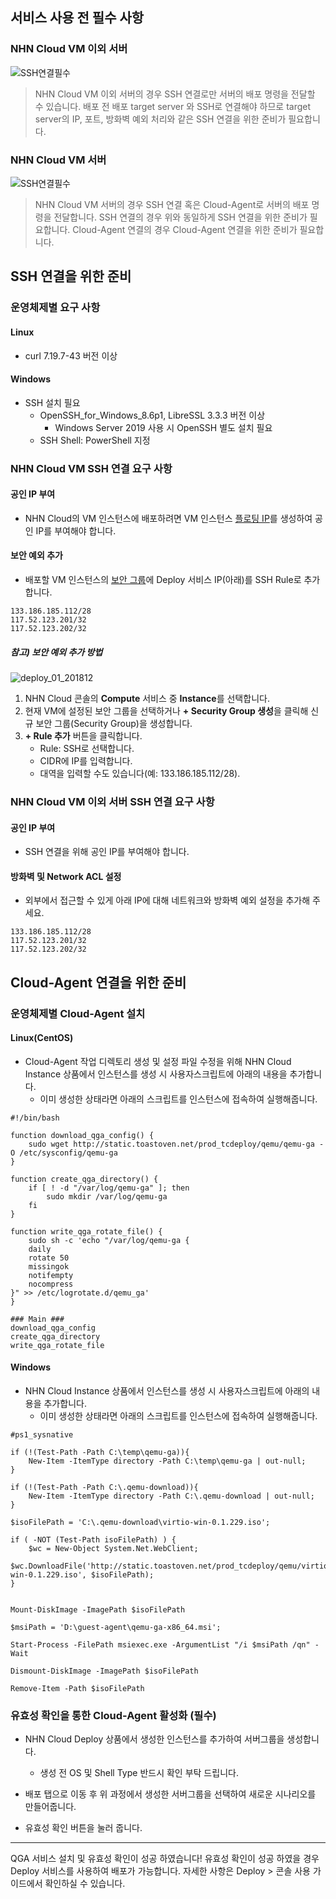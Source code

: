 ## 서비스 사용 전 필수 사항

### NHN Cloud VM 이외 서버
![SSH연결필수](http://static.toastoven.net/prod_tcdeploy/getstarted/console_ssh_required.png)

> NHN Cloud VM 이외 서버의 경우 SSH 연결로만 서버의 배포 명령을 전달할 수 있습니다.
> 배포 전 배포 target server 와 SSH로 연결해야 하므로
> target server의 IP, 포트, 방화벽 예외 처리와 같은 SSH 연결을 위한 준비가 필요합니다.

### NHN Cloud VM 서버
![SSH연결필수](http://static.toastoven.net/prod_tcdeploy/getstarted/console_ssh_required.png)

> NHN Cloud VM 서버의 경우 SSH 연결 혹은 Cloud-Agent로 서버의 배포 명령을 전달합니다.
> SSH 연결의 경우 위와 동일하게 SSH 연결을 위한 준비가 필요합니다.
> Cloud-Agent 연결의 경우 Cloud-Agent 연결을 위한 준비가 필요합니다.

## SSH 연결을 위한 준비

### 운영체제별 요구 사항
#### Linux
* curl 7.19.7-43 버전 이상

#### Windows
* SSH 설치 필요
    * OpenSSH_for_Windows_8.6p1, LibreSSL 3.3.3 버전 이상
        * Windows Server 2019 사용 시 OpenSSH 별도 설치 필요
    * SSH Shell: PowerShell 지정

### NHN Cloud VM SSH 연결 요구 사항
#### 공인 IP 부여
* NHN Cloud의 VM 인스턴스에 배포하려면 VM 인스턴스 [플로팅 IP](https://docs.toast.com/ko/Compute/Instance/ko/console-guide/#ip_1)를 생성하여 공인 IP를 부여해야 합니다.

#### 보안 예외 추가
* 배포할 VM 인스턴스의 [보안 그룹](https://docs.toast.com/ko/Compute/Instance/ko/console-guide/#_13)에 Deploy 서비스 IP(아래)를 SSH Rule로 추가합니다.
```
133.186.185.112/28
117.52.123.201/32
117.52.123.202/32
```
##### 참고) 보안 예외 추가 방법

![deploy_01_201812](https://static.toastoven.net/prod_tcdeploy/deploy_01_201812.png)

1. NHN Cloud 콘솔의 **Compute** 서비스 중 **Instance**를 선택합니다.
2. 현재 VM에 설정된 보안 그룹을 선택하거나 **+ Security Group 생성**을 클릭해 신규 보안 그룹(Security Group)을 생성합니다.
3. **+ Rule 추가** 버튼을 클릭합니다.
    * Rule: SSH로 선택합니다.
    * CIDR에 IP를 입력합니다.
    * 대역을 입력할 수도 있습니다(예​:​ 133.186.185.112/28).

### NHN Cloud VM 이외 서버 SSH 연결 요구 사항
#### 공인 IP 부여
* SSH 연결을 위해 공인 IP를 부여해야 합니다.

#### 방화벽 및 Network ACL 설정
* 외부에서 접근할 수 있게 아래 IP에 대해 네트워크와 방화벽 예외 설정을 추가해 주세요.
```
133.186.185.112/28
117.52.123.201/32
117.52.123.202/32
```

## Cloud-Agent 연결을 위한 준비

### 운영체제별 Cloud-Agent 설치
#### Linux(CentOS)

* Cloud-Agent 작업 디렉토리 생성 및 설정 파일 수정을 위해 NHN Cloud Instance 상품에서 인스턴스를 생성 시 사용자스크립트에 아래의 내용을 추가합니다.
  * 이미 생성한 상태라면 아래의 스크립트를 인스턴스에 접속하여 실행해줍니다.
```
#!/bin/bash

function download_qga_config() {
    sudo wget http://static.toastoven.net/prod_tcdeploy/qemu/qemu-ga -O /etc/sysconfig/qemu-ga
}

function create_qga_directory() {
    if [ ! -d "/var/log/qemu-ga" ]; then
        sudo mkdir /var/log/qemu-ga
    fi
}

function write_qga_rotate_file() {
    sudo sh -c 'echo "/var/log/qemu-ga {
    daily
    rotate 50
    missingok
    notifempty
    nocompress
}" >> /etc/logrotate.d/qemu_ga'
}

### Main ###
download_qga_config
create_qga_directory
write_qga_rotate_file
```

#### Windows
* NHN Cloud Instance 상품에서 인스턴스를 생성 시 사용자스크립트에 아래의 내용을 추가합니다.
  * 이미 생성한 상태라면 아래의 스크립트를 인스턴스에 접속하여 실행해줍니다.
```
#ps1_sysnative

if (!(Test-Path -Path C:\temp\qemu-ga)){
    New-Item -ItemType directory -Path C:\temp\qemu-ga | out-null;
}

if (!(Test-Path -Path C:\.qemu-download)){
    New-Item -ItemType directory -Path C:\.qemu-download | out-null;
}

$isoFilePath = 'C:\.qemu-download\virtio-win-0.1.229.iso';

if ( -NOT (Test-Path isoFilePath) ) {
    $wc = New-Object System.Net.WebClient;
    $wc.DownloadFile('http://static.toastoven.net/prod_tcdeploy/qemu/virtio-win-0.1.229.iso', $isoFilePath);
}


Mount-DiskImage -ImagePath $isoFilePath

$msiPath = 'D:\guest-agent\qemu-ga-x86_64.msi';

Start-Process -FilePath msiexec.exe -ArgumentList "/i $msiPath /qn" -Wait

Dismount-DiskImage -ImagePath $isoFilePath

Remove-Item -Path $isoFilePath
```

### 유효성 확인을 통한 Cloud-Agent 활성화 (필수)
* NHN Cloud Deploy 상품에서 생성한 인스턴스를 추가하여 서버그룹을 생성합니다.
  * 생성 전 OS 및 Shell Type 반드시 확인 부탁 드립니다.

* 배포 탭으로 이동 후 위 과정에서 생성한 서버그룹을 선택하여 새로운 시나리오를 만들어줍니다.

* 유효성 확인 버튼을 눌러 줍니다.

- - -

QGA 서비스 설치 및 유효성 확인이 성공 하였습니다!
유효성 확인이 성공 하였을 경우 Deploy 서비스를 사용하여 배포가 가능합니다. 자세한 사항은 Deploy > 콘솔 사용 가이드에서 확인하실 수 있습니다.